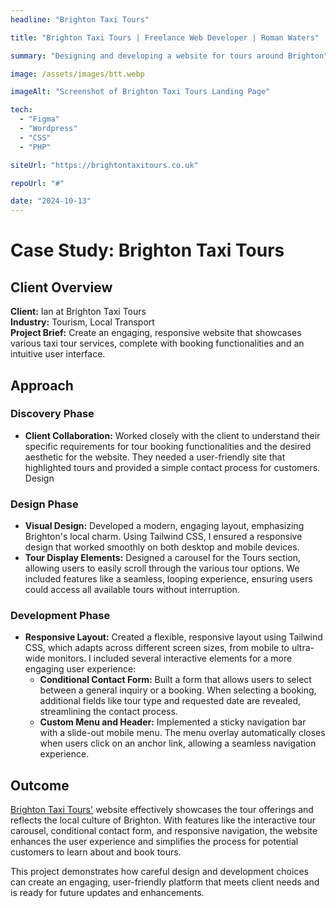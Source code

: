 ```yaml
---
headline: "Brighton Taxi Tours"

title: "Brighton Taxi Tours | Freelance Web Developer | Roman Waters"

summary: "Designing and developing a website for tours around Brighton"

image: /assets/images/btt.webp

imageAlt: "Screenshot of Brighton Taxi Tours Landing Page"

tech:
  - "Figma"
  - "Wordpress"
  - "CSS"
  - "PHP"

siteUrl: "https://brightontaxitours.co.uk"

repoUrl: "#"

date: "2024-10-13"
---
```


# Case Study: Brighton Taxi Tours

## Client Overview

**Client:** Ian at Brighton Taxi Tours  
**Industry:** Tourism, Local Transport  
**Project Brief:** Create an engaging, responsive website that showcases various taxi tour services, complete with booking functionalities and an intuitive user interface.

## Approach

### Discovery Phase

- **Client Collaboration:** Worked closely with the client to understand their specific requirements for tour booking functionalities and the desired aesthetic for the website. They needed a user-friendly site that highlighted tours and provided a simple contact process for customers.
Design

### Design Phase

- **Visual Design:** Developed a modern, engaging layout, emphasizing Brighton's local charm. Using Tailwind CSS, I ensured a responsive design that worked smoothly on both desktop and mobile devices.
- **Tour Display Elements:** Designed a carousel for the Tours section, allowing users to easily scroll through the various tour options. We included features like a seamless, looping experience, ensuring users could access all available tours without interruption.

### Development Phase

- **Responsive Layout:** Created a flexible, responsive layout using Tailwind CSS, which adapts across different screen sizes, from mobile to ultra-wide monitors. I included several interactive elements for a more engaging user experience:
  - **Conditional Contact Form:** Built a form that allows users to select between a general inquiry or a booking. When selecting a booking, additional fields like tour type and requested date are revealed, streamlining the contact process.
  - **Custom Menu and Header:** Implemented a sticky navigation bar with a slide-out mobile menu. The menu overlay automatically closes when users click on an anchor link, allowing a seamless navigation experience.

## Outcome

<a style="text-decoration:underline" href="https://brightontaxitours.co.uk" target="_blank" rel="noopener noreferrer">Brighton Taxi Tours'</a> website effectively showcases the tour offerings and reflects the local culture of Brighton. With features like the interactive tour carousel, conditional contact form, and responsive navigation, the website enhances the user experience and simplifies the process for potential customers to learn about and book tours.

This project demonstrates how careful design and development choices can create an engaging, user-friendly platform that meets client needs and is ready for future updates and enhancements.

